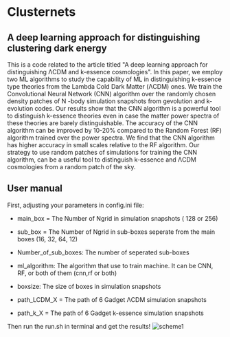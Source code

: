 # Clusternets

## A deep learning approach for distinguishing clustering dark energy

This is a code related to the article titled "A deep learning approach for distinguishing ΛCDM and k-essence cosmologies". In this paper, we employ two ML algorithms to study the capability of ML in distinguishing k-essence type theories from the Lambda Cold Dark Matter (ΛCDM) ones. We train the Convolutional Neural Network (CNN) algorithm over the randomly chosen density patches of N -body simulation snapshots from gevolution and k-evolution codes. Our results show that the CNN algorithm is a powerful tool to distinguish k-essence theories even in case the matter power spectra of these theories are barely distinguishable. The accuracy of the CNN algorithm can be improved by 10-20% compared to the Random Forest (RF) algorithm trained over the power spectra. We find that the CNN algorithm has higher accuracy in small scales relative to the RF algorithm. Our strategy to use random patches of simulations for training the CNN algorithm, can be a useful tool to distinguish k-essence and ΛCDM cosmologies from a random patch of the sky.

## User manual

First, adjusting your parameters in config.ini file:

* main_box = The Number of Ngrid in simulation snapshots ( 128 or 256)

* sub_box =  The Number of Ngrid in sub-boxes seperate from the main boxes (16, 32, 64, 12)
* Number_of_sub_boxes: The number of seperated sub-boxes
* ml_algorithm: The algorithm that use to train machine. It can be CNN, RF, or both of them (cnn,rf or both)
* boxsize: The size of boxes in simulation snapshots 

* path_LCDM_X = The path of 6 Gadget ΛCDM simulation snapshots 
* path_k_X = The path of 6 Gadget k-essence simulation snapshots 

Then run the run.sh in terminal and get the results!
![scheme1](https://user-images.githubusercontent.com/84251796/202574118-5e74dde4-e5ac-4c0f-b497-28802a748b4e.png)
